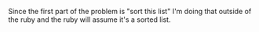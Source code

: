 Since the first part of the problem is "sort this list" I'm doing that outside of the ruby and the ruby will assume it's a sorted list.
